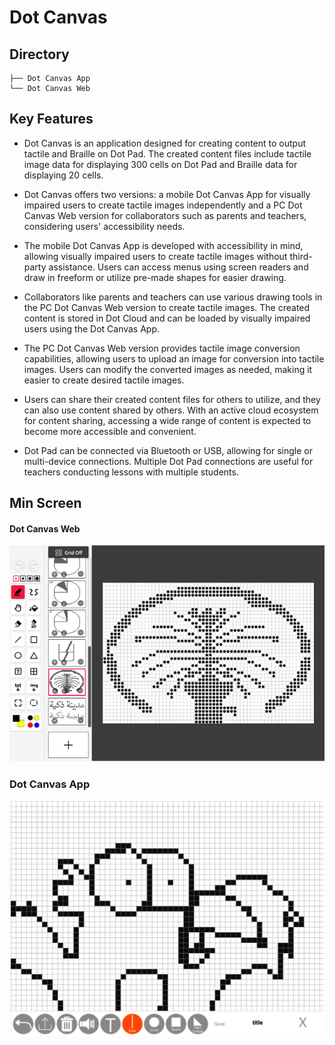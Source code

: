 # Dot Canvas

## Directory
```
├── Dot Canvas App
└── Dot Canvas Web
```

## Key Features
- Dot Canvas is an application designed for creating content to output tactile and Braille on Dot Pad. The created content files include tactile image data for displaying 300 cells on Dot Pad and Braille data for displaying 20 cells.

- Dot Canvas offers two versions: a mobile Dot Canvas App for visually impaired users to create tactile images independently and a PC Dot Canvas Web version for collaborators such as parents and teachers, considering users' accessibility needs.

- The mobile Dot Canvas App is developed with accessibility in mind, allowing visually impaired users to create tactile images without third-party assistance. Users can access menus using screen readers and draw in freeform or utilize pre-made shapes for easier drawing.

- Collaborators like parents and teachers can use various drawing tools in the PC Dot Canvas Web version to create tactile images. The created content is stored in Dot Cloud and can be loaded by visually impaired users using the Dot Canvas App.

- The PC Dot Canvas Web version provides tactile image conversion capabilities, allowing users to upload an image for conversion into tactile images. Users can modify the converted images as needed, making it easier to create desired tactile images.

- Users can share their created content files for others to utilize, and they can also use content shared by others. With an active cloud ecosystem for content sharing, accessing a wide range of content is expected to become more accessible and convenient.

- Dot Pad can be connected via Bluetooth or USB, allowing for single or multi-device connections. Multiple Dot Pad connections are useful for teachers conducting lessons with multiple students.

## Min Screen
#### Dot Canvas Web
<img src="images/dotcanvas-web.png" width="800px" alt="Dot Canvas Web">

### Dot Canvas App
<img src="images/dotcanvas-app.png" width="800px" alt="Dot Canvas App">
